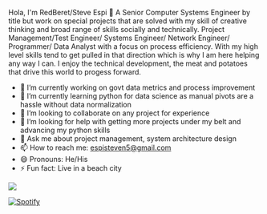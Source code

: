 Hola, I'm RedBeret/Steve Espi 👋 A Senior Computer Systems Engineer by title but work on special projects that are solved with my skill of creative thinking and broad range of skills socially and technically. Project Management/Test Engineer/ Systems Engineer/ Network Engineer/ Programmer/ Data Analyst with a focus on process efficiency. With my high level skills tend to get pulled in that direction which is why I am here helping any way I can. I enjoy the technical development, the meat and potatoes that drive this world to progess forward. 

- 🔭 I’m currently working on govt data metrics and process improvement
- 🌱 I’m currently learning python for data science as manual pivots are a hassle without data normalization
- 👯 I’m looking to collaborate on any project for experience
- 🤔 I’m looking for help with getting more projects under my belt and advancing my python skills
- 💬 Ask me about project management, system architecture design
- 📫 How to reach me: espisteven5@gmail.com
- 😄 Pronouns: He/His
- ⚡ Fun fact: Live in a beach city

<img src="https://github-readme-stats.vercel.app/api?username=RedBeret&&show_icons=true&title_color=ffffff&icon_color=bb2acf&text_color=daf7dc&bg_color=191919">

[![Spotify](https://spotty-jqqxlbcvd-redberet.vercel.app//api/spotify)](https://open.spotify.com/user/Banny)
